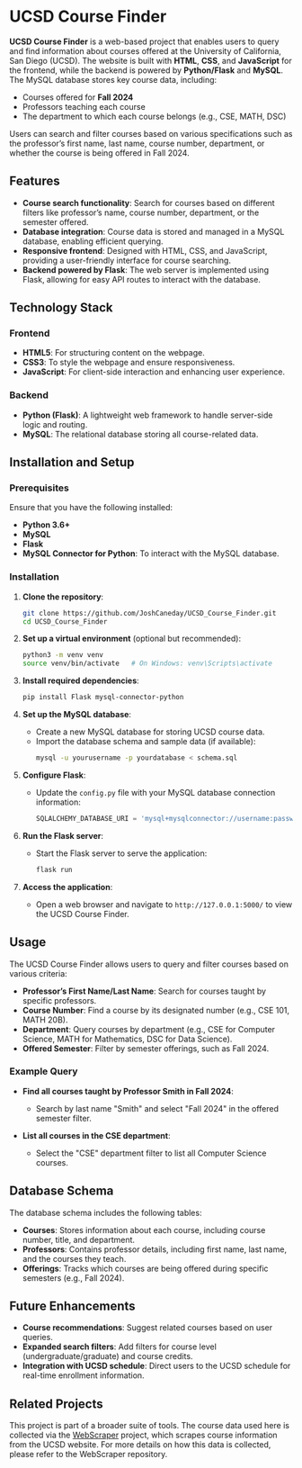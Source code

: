 # UCSD Course Finder

**UCSD Course Finder** is a web-based project that enables users to query and find information about courses offered at the University of California, San Diego (UCSD). The website is built with **HTML**, **CSS**, and **JavaScript** for the frontend, while the backend is powered by **Python/Flask** and **MySQL**. The MySQL database stores key course data, including:

- Courses offered for **Fall 2024**
- Professors teaching each course
- The department to which each course belongs (e.g., CSE, MATH, DSC)

Users can search and filter courses based on various specifications such as the professor’s first name, last name, course number, department, or whether the course is being offered in Fall 2024.

## Features

- **Course search functionality**: Search for courses based on different filters like professor’s name, course number, department, or the semester offered.
- **Database integration**: Course data is stored and managed in a MySQL database, enabling efficient querying.
- **Responsive frontend**: Designed with HTML, CSS, and JavaScript, providing a user-friendly interface for course searching.
- **Backend powered by Flask**: The web server is implemented using Flask, allowing for easy API routes to interact with the database.

## Technology Stack

### Frontend
- **HTML5**: For structuring content on the webpage.
- **CSS3**: To style the webpage and ensure responsiveness.
- **JavaScript**: For client-side interaction and enhancing user experience.

### Backend
- **Python (Flask)**: A lightweight web framework to handle server-side logic and routing.
- **MySQL**: The relational database storing all course-related data.

## Installation and Setup

### Prerequisites
Ensure that you have the following installed:
- **Python 3.6+**
- **MySQL**
- **Flask**
- **MySQL Connector for Python**: To interact with the MySQL database.

### Installation

1. **Clone the repository**:
   ```bash
   git clone https://github.com/JoshCaneday/UCSD_Course_Finder.git
   cd UCSD_Course_Finder
   ```

2. **Set up a virtual environment** (optional but recommended):
   ```bash
   python3 -m venv venv
   source venv/bin/activate   # On Windows: venv\Scripts\activate
   ```
3. **Install required dependencies**:
   ```bash
   pip install Flask mysql-connector-python
   ```
4. **Set up the MySQL database**:
   - Create a new MySQL database for storing UCSD course data.
   - Import the database schema and sample data (if available):
     ```bash
     mysql -u yourusername -p yourdatabase < schema.sql
     ```

5. **Configure Flask**:
   - Update the `config.py` file with your MySQL database connection information:
     ```python
     SQLALCHEMY_DATABASE_URI = 'mysql+mysqlconnector://username:password@localhost/ucsd_classes'
     ```

6. **Run the Flask server**:
   - Start the Flask server to serve the application:
     ```bash
     flask run
     ```

7. **Access the application**:
   - Open a web browser and navigate to `http://127.0.0.1:5000/` to view the UCSD Course Finder.


## Usage

The UCSD Course Finder allows users to query and filter courses based on various criteria:

- **Professor’s First Name/Last Name**: Search for courses taught by specific professors.
- **Course Number**: Find a course by its designated number (e.g., CSE 101, MATH 20B).
- **Department**: Query courses by department (e.g., CSE for Computer Science, MATH for Mathematics, DSC for Data Science).
- **Offered Semester**: Filter by semester offerings, such as Fall 2024.

### Example Query

- **Find all courses taught by Professor Smith in Fall 2024**:
  - Search by last name "Smith" and select "Fall 2024" in the offered semester filter.
  
- **List all courses in the CSE department**:
  - Select the "CSE" department filter to list all Computer Science courses.

## Database Schema

The database schema includes the following tables:

- **Courses**: Stores information about each course, including course number, title, and department.
- **Professors**: Contains professor details, including first name, last name, and the courses they teach.
- **Offerings**: Tracks which courses are being offered during specific semesters (e.g., Fall 2024).

## Future Enhancements

- **Course recommendations**: Suggest related courses based on user queries.
- **Expanded search filters**: Add filters for course level (undergraduate/graduate) and course credits.
- **Integration with UCSD schedule**: Direct users to the UCSD schedule for real-time enrollment information.

## Related Projects

This project is part of a broader suite of tools. The course data used here is collected via the [WebScraper](https://github.com/JoshCaneday/WebScraper) project, which scrapes course information from the UCSD website. For more details on how this data is collected, please refer to the WebScraper repository.


